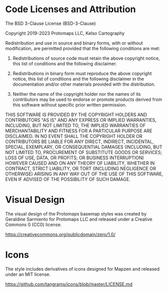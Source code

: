 # Code Licenses and Attribution

The BSD 3-Clause License (BSD-3-Clause)

Copyright 2019-2023 Protomaps LLC, Kelso Cartography

Redistribution and use in source and binary forms, with or without modification,
are permitted provided that the following conditions are met:

1. Redistributions of source code must retain the above copyright notice, this
   list of conditions and the following disclaimer.

2. Redistributions in binary form must reproduce the above copyright notice,
   this list of conditions and the following disclaimer in the documentation
   and/or other materials provided with the distribution.

3. Neither the name of the copyright holder nor the names of its contributors
   may be used to endorse or promote products derived from this software without
   specific prior written permission.

THIS SOFTWARE IS PROVIDED BY THE COPYRIGHT HOLDERS AND CONTRIBUTORS "AS IS" AND
ANY EXPRESS OR IMPLIED WARRANTIES, INCLUDING, BUT NOT LIMITED TO, THE IMPLIED
WARRANTIES OF MERCHANTABILITY AND FITNESS FOR A PARTICULAR PURPOSE ARE
DISCLAIMED. IN NO EVENT SHALL THE COPYRIGHT HOLDER OR CONTRIBUTORS BE LIABLE FOR
ANY DIRECT, INDIRECT, INCIDENTAL, SPECIAL, EXEMPLARY, OR CONSEQUENTIAL DAMAGES
(INCLUDING, BUT NOT LIMITED TO, PROCUREMENT OF SUBSTITUTE GOODS OR SERVICES;
LOSS OF USE, DATA, OR PROFITS; OR BUSINESS INTERRUPTION) HOWEVER CAUSED AND ON
ANY THEORY OF LIABILITY, WHETHER IN CONTRACT, STRICT LIABILITY, OR TORT
(INCLUDING NEGLIGENCE OR OTHERWISE) ARISING IN ANY WAY OUT OF THE USE OF THIS
SOFTWARE, EVEN IF ADVISED OF THE POSSIBILITY OF SUCH DAMAGE.

# Visual Design

The visual design of the Protomaps basemap styles was created by Geraldine
Sarmiento for Protomaps LLC and released under a Creative Commons 0 (CC0)
license.

https://creativecommons.org/publicdomain/zero/1.0/

# Icons
The style includes derivatives of icons designed for Mapzen and released under
an MIT license.

https://github.com/tangrams/icons/blob/master/LICENSE.md

